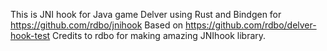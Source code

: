 This is JNI hook for Java game Delver using Rust and Bindgen for https://github.com/rdbo/jnihook
Based on https://github.com/rdbo/delver-hook-test
Credits to rdbo for making amazing JNIhook library.
